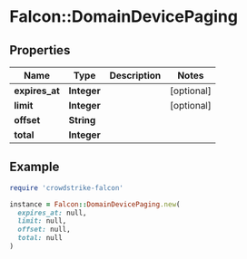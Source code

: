 # Falcon::DomainDevicePaging

## Properties

| Name | Type | Description | Notes |
| ---- | ---- | ----------- | ----- |
| **expires_at** | **Integer** |  | [optional] |
| **limit** | **Integer** |  | [optional] |
| **offset** | **String** |  |  |
| **total** | **Integer** |  |  |

## Example

```ruby
require 'crowdstrike-falcon'

instance = Falcon::DomainDevicePaging.new(
  expires_at: null,
  limit: null,
  offset: null,
  total: null
)
```

